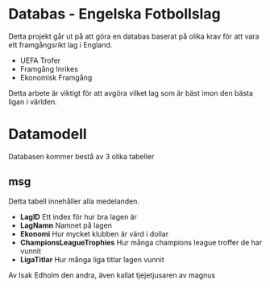 # Databas - Engelska Fotbollslag

Detta projekt går ut på att göra en databas baserat på olika krav för att vara
ett framgångsrikt lag i England.

- UEFA Trofer
- Framgång Inrikes
- Ekonomisk Framgång

Detta arbete är viktigt för att avgöra vilket lag som är bäst imon den bästa
ligan i världen.

# Datamodell

Databasen kommer bestå av 3 olika tabeller

## msg

Detta tabell innehåller alla medelanden.

- **LagID** Ett index för hur bra lagen är
- **LagNamn** Namnet på lagen
- **Ekonomi** Hur mycket klubben är värd i dollar
- **ChampionsLeagueTrophies** Hur många champions league troffer de har vunnit
- **LigaTitlar** Hur många liga titlar lagen vunnit

Av Isak Edholm den andra, även kallat tjejetjusaren av magnus
